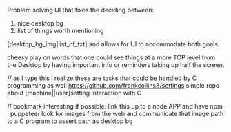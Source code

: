 Problem solving UI that fixes the deciding between:
1) nice desktop bg
2) list of things worth mentioning

[desktop_bg_img]list_of_txt] and allows for UI to accommodate both goals

cheesy play on words that one could see things at a more TOP level from the Desktop by having important info or reminders taking up half the screen. 

// as I type this I realize these are tasks that could be handled by C programming as well https://github.com/frankcollins3/settings simple repo about [machine||user]setting interaction with C

// bookmark interesting if possible: link this up to a node APP and have npm i puppeteer look for images from the web and communicate that image path to a C program to assert path as desktop bg
